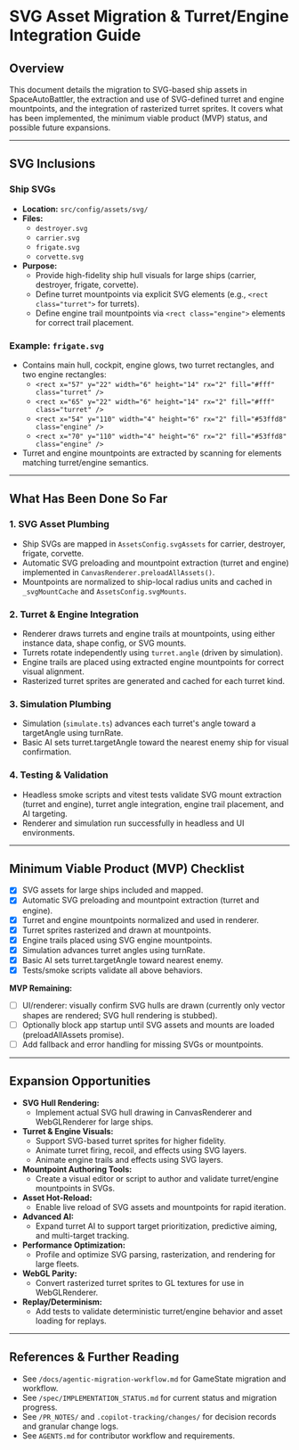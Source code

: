 # SVG Asset Migration & Turret/Engine Integration Guide

## Overview
This document details the migration to SVG-based ship assets in SpaceAutoBattler, the extraction and use of SVG-defined turret and engine mountpoints, and the integration of rasterized turret sprites. It covers what has been implemented, the minimum viable product (MVP) status, and possible future expansions.

---

## SVG Inclusions

### Ship SVGs
- **Location:** `src/config/assets/svg/`
- **Files:**
  - `destroyer.svg`
  - `carrier.svg`
  - `frigate.svg`
  - `corvette.svg`
- **Purpose:**
  - Provide high-fidelity ship hull visuals for large ships (carrier, destroyer, frigate, corvette).
  - Define turret mountpoints via explicit SVG elements (e.g., `<rect class="turret">` for turrets).
  - Define engine trail mountpoints via `<rect class="engine">` elements for correct trail placement.

### Example: `frigate.svg`
- Contains main hull, cockpit, engine glows, two turret rectangles, and two engine rectangles:
  - `<rect x="57" y="22" width="6" height="14" rx="2" fill="#fff" class="turret" />`
  - `<rect x="65" y="22" width="6" height="14" rx="2" fill="#fff" class="turret" />`
  - `<rect x="54" y="110" width="4" height="6" rx="2" fill="#53ffd8" class="engine" />`
  - `<rect x="70" y="110" width="4" height="6" rx="2" fill="#53ffd8" class="engine" />`
- Turret and engine mountpoints are extracted by scanning for elements matching turret/engine semantics.

---

## What Has Been Done So Far

### 1. SVG Asset Plumbing
- Ship SVGs are mapped in `AssetsConfig.svgAssets` for carrier, destroyer, frigate, corvette.
- Automatic SVG preloading and mountpoint extraction (turret and engine) implemented in `CanvasRenderer.preloadAllAssets()`.
- Mountpoints are normalized to ship-local radius units and cached in `_svgMountCache` and `AssetsConfig.svgMounts`.

### 2. Turret & Engine Integration
- Renderer draws turrets and engine trails at mountpoints, using either instance data, shape config, or SVG mounts.
- Turrets rotate independently using `turret.angle` (driven by simulation).
- Engine trails are placed using extracted engine mountpoints for correct visual alignment.
- Rasterized turret sprites are generated and cached for each turret kind.

### 3. Simulation Plumbing
- Simulation (`simulate.ts`) advances each turret's angle toward a targetAngle using turnRate.
- Basic AI sets turret.targetAngle toward the nearest enemy ship for visual confirmation.

### 4. Testing & Validation
- Headless smoke scripts and vitest tests validate SVG mount extraction (turret and engine), turret angle integration, engine trail placement, and AI targeting.
- Renderer and simulation run successfully in headless and UI environments.

---

## Minimum Viable Product (MVP) Checklist
- [x] SVG assets for large ships included and mapped.
- [x] Automatic SVG preloading and mountpoint extraction (turret and engine).
- [x] Turret and engine mountpoints normalized and used in renderer.
- [x] Turret sprites rasterized and drawn at mountpoints.
- [x] Engine trails placed using SVG engine mountpoints.
- [x] Simulation advances turret angles using turnRate.
- [x] Basic AI sets turret.targetAngle toward nearest enemy.
- [x] Tests/smoke scripts validate all above behaviors.

**MVP Remaining:**
- [ ] UI/renderer: visually confirm SVG hulls are drawn (currently only vector shapes are rendered; SVG hull rendering is stubbed).
- [ ] Optionally block app startup until SVG assets and mounts are loaded (preloadAllAssets promise).
- [ ] Add fallback and error handling for missing SVGs or mountpoints.

---

## Expansion Opportunities
- **SVG Hull Rendering:**
  - Implement actual SVG hull drawing in CanvasRenderer and WebGLRenderer for large ships.
- **Turret & Engine Visuals:**
  - Support SVG-based turret sprites for higher fidelity.
  - Animate turret firing, recoil, and effects using SVG layers.
  - Animate engine trails and effects using SVG layers.
- **Mountpoint Authoring Tools:**
  - Create a visual editor or script to author and validate turret/engine mountpoints in SVGs.
- **Asset Hot-Reload:**
  - Enable live reload of SVG assets and mountpoints for rapid iteration.
- **Advanced AI:**
  - Expand turret AI to support target prioritization, predictive aiming, and multi-target tracking.
- **Performance Optimization:**
  - Profile and optimize SVG parsing, rasterization, and rendering for large fleets.
- **WebGL Parity:**
  - Convert rasterized turret sprites to GL textures for use in WebGLRenderer.
- **Replay/Determinism:**
  - Add tests to validate deterministic turret/engine behavior and asset loading for replays.

---

## References & Further Reading
- See `/docs/agentic-migration-workflow.md` for GameState migration and workflow.
- See `/spec/IMPLEMENTATION_STATUS.md` for current status and migration progress.
- See `/PR_NOTES/` and `.copilot-tracking/changes/` for decision records and granular change logs.
- See `AGENTS.md` for contributor workflow and requirements.
